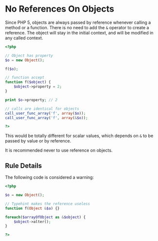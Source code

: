 <!-- Good Practices -->
# No References On Objects

Since PHP 5, objects are always passed by reference whenever calling a method or a function. There is no need to add the `&` operator to create a reference. The object will stay in the initial context, and will be modified in any called context. 

```php
<?php

// Object has property
$o = new Object();

f($o);

// function accept 
function f($object) {
	$object->property = 2;
}

print $o->property; // 2

// calls are identical for objects
call_user_func_array('f', array($o));
call_user_func_array('f', array(&$o));

?>
```

This would be totally different for scalar values, which depends on `&` to be passed by value or by reference. 

It is recommended never to use reference on objects.


## Rule Details


The following code is considered a warning:

```php
<?php

$o = new Object();

// Typehint makes the reference useless
function f(Object &$a) {}

foreach($arrayOfObject as &$object) {
	$object->alter();
}

?>
```

<!--
## When Not To Use It



## Further Reading 
-->
